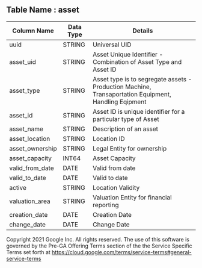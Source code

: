 

## Table Name : asset


| Column Name | Data Type | Details |
|---|---|---|
| uuid | STRING | Universal UID |
| asset_uid | STRING | Asset Unique Identifier - Combination of Asset Type and Asset ID |
| asset_type | STRING | Asset type is to segregate assets - Production Machine, Transaportation Equipment, Handling Eqipment |
| asset_id | STRING | Asset ID is unique identifier for a particular type of Asset |
| asset_name | STRING | Description of an asset |
| asset_location | STRING | Location ID |
| asset_ownership | STRING | Legal Entity for ownership |
| asset_capacity | INT64 | Asset Capacity |
| valid_from_date | DATE | Valid from date |
| valid_to_date | DATE | Valid to date |
| active | STRING | Location Validity |
| valuation_area | STRING | Valuation Entity for financial reporting |
| creation_date | DATE | Creation Date |
| change_date | DATE | Change Date |

Copyright 2021 Google Inc. All rights reserved.
The use of this software is governed by the Pre-GA Offering Terms section of the the Service Specific Terms set forth at https://cloud.google.com/terms/service-terms#general-service-terms